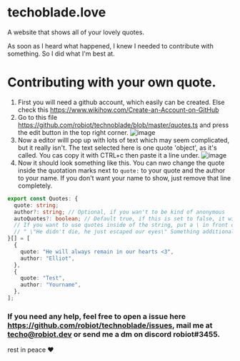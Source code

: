 # techoblade.love

A website that shows all of your lovely quotes.

As soon as I heard what happened, I knew I needed to contribute with something. So I did what I'm best at.

# Contributing with your own quote.
1. First you will need a github account, which easily can be created. Else check this https://www.wikihow.com/Create-an-Account-on-GitHub
2. Go to this file https://github.com/robiot/technoblade/blob/master/quotes.ts and press the edit button in the top right corner. 
![image](https://user-images.githubusercontent.com/68228472/176874212-4514d16a-a19f-4d56-b507-7b2dd42ba9e4.png)
3. Now a editor willl pop up with lots of text which may seem complicated, but it really isn't. The text selected here is one quote 'object', as it's called. You cas copy it with CTRL+c then paste it a line under.
![image](https://user-images.githubusercontent.com/68228472/176874506-122f6219-2cc9-4a83-b343-729f1bc5b8ef.png)
4. Now it should look something like this. You can nwo change the quote inside the quotation marks next to `quote:` to your quote and the author to your name. If you don't want your name to show, just remove that line completely.
```ts
export const Quotes: {
  quote: string;
  author?: string; // Optional, if you wan't to be kind of anonymous
  autoQuotes?: boolean; // Default true, if this is set to false, it will not put the text inside of quotes.
  // If you want to use quotes inside of the string, put a \ in front of it. Example:
  // " \"He didn't die, he just escaped our eyes\" Something additional"
}[] = [
  {
    quote: "He will always remain in our hearts <3",
    author: "Elliot",
  },
  {
    quote: "Test",
    author: "Yourname",
  },
];
```

### If you need any help, feel free to open a issue here https://github.com/robiot/technoblade/issues, mail me at techo@robiot.dev or send me a dm on discord robiot#3455.

rest in peace ❤️
